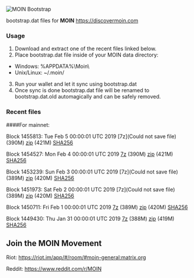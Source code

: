 ![MOIN Bootstrap](https://i.imgur.com/KjM1jMp.jpg)

bootstrap.dat files for **MOIN** https://discovermoin.com

### Usage

1. Download and extract one of the recent files linked below.
2. Place bootstrap.dat file inside of your MOIN data directory:
 - Windows: %APPDATA%\Moin\
 - Unix/Linux: ~/.moin/
3. Run your wallet and let it sync using bootstrap.dat
4. Once sync is done bootstrap.dat file will be renamed to bootstrap.dat.old automagically and can be safely removed.


### Recent files

####For mainnet:

Block 1455813: Tue Feb  5 00:00:01 UTC 2019 [7z](Could not save file) (390M) [zip]() (421M) [SHA256]()

Block 1454527: Mon Feb  4 00:00:01 UTC 2019 [7z](https://transfer.sh/FDJt7/bootstrap.dat.20190204.7z) (390M) [zip](https://transfer.sh/gmnvI/bootstrap.dat.20190204.zip) (421M) [SHA256](https://transfer.sh/S1oDN/sha256.txt)

Block 1453239: Sun Feb  3 00:00:01 UTC 2019 [7z](Could not save file) (389M) [zip]() (420M) [SHA256]()

Block 1451973: Sat Feb  2 00:00:01 UTC 2019 [7z](Could not save file) (389M) [zip]() (420M) [SHA256]()

Block 1450711: Fri Feb  1 00:00:01 UTC 2019 [7z](https://transfer.sh/lppON/bootstrap.dat.20190201.7z) (389M) [zip](https://transfer.sh/EAPxD/bootstrap.dat.20190201.zip) (420M) [SHA256](https://transfer.sh/J2jtF/sha256.txt)

Block 1449430: Thu Jan 31 00:00:01 UTC 2019 [7z]() (388M) [zip]() (419M) [SHA256]()

## Join the MOIN Movement

Riot: https://riot.im/app/#/room/#moin-general:matrix.org

Reddit: https://www.reddit.com/r/MOIN
